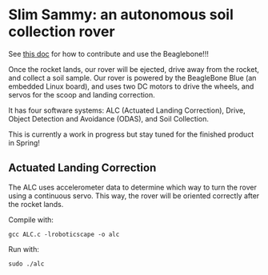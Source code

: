 # Slim Sammy: an autonomous soil collection rover

See [this doc](https://docs.google.com/document/d/1HmI_FHcoloKW9NTQgP__jY4tAkVI42v2Wa3lFLxiRu0/edit) for how to contribute and use the Beaglebone!!!

Once the rocket lands, our rover will be ejected, drive away from the rocket, and collect a soil sample. Our rover is powered by the BeagleBone Blue (an embedded Linux board), and uses two DC motors to drive the wheels, and servos for the scoop and landing correction. 

It has four software systems: ALC (Actuated Landing Correction), Drive, Object Detection and Avoidance (ODAS), and Soil Collection. 

This is currently a work in progress but stay tuned for the finished product in Spring!

## Actuated Landing Correction
The ALC uses accelerometer data to determine which way to turn the rover using a continuous servo. This way, the rover will be oriented correctly after the rocket lands. 

Compile with: 
``` 
gcc ALC.c -lroboticscape -o alc
```
Run with:
```
sudo ./alc
```
